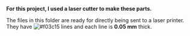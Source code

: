 **For this project, I used a laser cutter to make these parts.**

The files in this folder are ready for directly being sent to a laser printer. They have ![#f03c15](https://placehold.co/300x100/white/red?text=red) lines and each line is **0.05 mm** thick.
